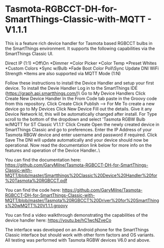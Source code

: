 # Tasmota-RGBCCT-DH-for-SmartThings-Classic-with-MQTT - V1.1.1
This is a feature rich device handler for Tasmota based RGBCCT bulbs in the SmartThings environment. It supports the following capabilities via the SmartThings Classic UI.

Direct IP (1:1)
*Off\On
*Dimmer
*Color Picker
*Color Temp
*Preset Whites
*Custom Colors
*Sync w/Bulb
*Fade
Boot Color
Poll\Sync
Update DNI
WiFi Strength
*Items are also supported via MQTT Mode (1:N)

Follow these instructions to install the Device Handler and setup your first device.
To install the Devie Handler Log in to the SmartThings IDE (https://graph.api.smartthings.com/)\ Go to My Device Handlers
Click Create New Device Handler
In the From Code tab paste in the Groovy code from this repository.
Click Create
Click Publish --> For Me
To create a new device go to My Devices
Click New Device
Fill out the details. Give it any Device Network Id, this will be automatically changed after install.
For Type scroll to the bottom of the dropdown and select 'Tasmota RGBW Bulb w/MQTT for ST Classic V1.1.1'
Click Create
Open the newly created device in SmartThings Classic and go to preferences.
Enter the IP Address of your Tasmota RBGW device and enter username and password if required.
Click Save
The DNI will update automatically and your device should now be operational.
Now read the documentation link below for more info on the features and operation of the Device Handler..\

You can find the documentation here: https://github.com/GaryMilne/Tasmota-RGBCCT-DH-for-SmartThings-Classic-with-MQTT/blob/master/Smartthings%20Classic%20Device%20Handler%20for%20Tasmota%20RGBCCT.pdf

You can find the code here: https://github.com/GaryMilne/Tasmota-RGBCCT-DH-for-SmartThings-Classic-with-MQTT/blob/master/Tasmota%20RGBCCT%20Driver%20for%20SmartThings%20wMQTT%20V1.1.1.groovy

You can find a video walkthrough demonstrating the capabilities of the device handler here: https://youtu.be/hC1wcNZveCo

The interface was developed on an Android phone for the SmartThings Classic interface but should work with other form factors and OS variants. All testing was performed with Tasmota RGBW devices V6.0 and above.
